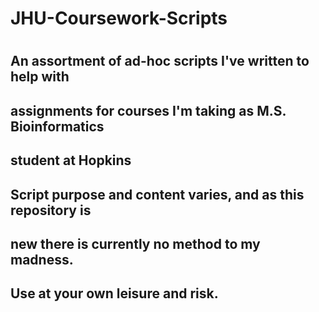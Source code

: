 # JHU-Coursework-Scripts
# 
## An assortment of ad-hoc scripts I've written to help with 
##   assignments for courses I'm taking as M.S. Bioinformatics 
##   student at Hopkins
## Script purpose and content varies, and as this repository is 
##   new there is currently no method to my madness.
## Use at your own leisure and risk.
